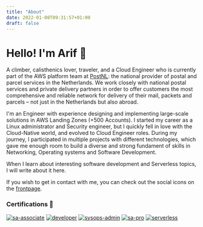 ```yaml
---
title: "About"
date: 2022-01-08T09:31:57+01:00
draft: false
---
```


# Hello! I'm Arif 👋

A climber, calisthenics lover, traveler, and a Cloud Engineer who is currently part of the AWS platform team at [PostNL](https://www.postnl.nl/en/): the national provider of postal and parcel services in the Netherlands. We work closely with national postal services and private delivery partners in order to offer customers the most comprehensive and reliable network for delivery of their mail, packets and parcels – not just in the Netherlands but also abroad.

I'm an Engineer with experience designing and implementing large-scale solutions in AWS Landing Zones (+500 Accounts). I started my career as a Linux administrator and Security engineer, but I quickly fell in love with the Cloud-Native world, and evolved to Cloud Engineer roles. During my journey, I participated in multiple projects with different technologies, which gave me enough room to build a diverse and strong fundament of skills in Networking, Operating systems and Software Development.

When I learn about interesting software development and Serverless topics, I will write about it here.

If you wish to get in contact with me, you can check out the social icons on the [frontpage](../index.html).

### Certifications 🏅
[![sa-associate](/images/aws-certified-solutions-architect-associate.png)](https://www.credly.com/badges/29ef10df-9ef9-46b5-93db-6f3f22d082ba)
[![developer](/images/aws-certified-developer-associate.png)](https://www.credly.com/badges/5a43ee8b-8111-467f-81c8-549784ccea4e)
[![sysops-admin](/images/aws-certified-sysops-administrator-associate.png)](https://www.credly.com/badges/29ef10df-9ef9-46b5-93db-6f3f22d082ba)
[![sa-pro](/images/aws-certified-solutions-architect-professional.png)](https://www.credly.com/badges/0728644e-7838-49f3-8841-354de75c7006)
[![serverless](/images/aws-learning-serverless.png)](https://www.credly.com/badges/296069a5-cb23-4004-ad73-712bb30a5381)
